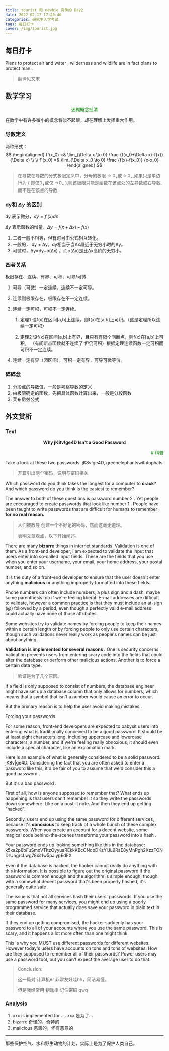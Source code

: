 ```yaml
---
title: tourist 和 newbie 竞争的 Day2
date: 2022-02-17 17:26:40
categories: 研究生入学考试
tags: 每日打卡
cover: /img/tourist.jpg
---
```


## 每日打卡

Plans to protect air and water , wilderness and wildlife are in fact plans to protect man .

> 翻译见文末

## 数学学习

<p align="center"  style="color: green ">迷糊概念扯清</p>

在数学中有许多微小的概念看似不起眼，却在理解上发挥重大作用。

### 导数定义

两种形式：
$$
\begin{aligned}
f'(x_0) =& \lim_{\Delta x \to 0} \frac {f(x_0+\Delta x)-f(x)} {\Delta x} 
\\ \\
f'(x_0) =&  \lim_{\Delta x_0 \to 0} \frac {f(x)-f(x_0)} {x-x_0}
\end{aligned}
$$

> 在导数在导数的分式极限定义中，分母的极限 → $0_+$或→ $0_-$,如果只是单边行为 ( 即仅$0_+$或仅
> →$0_-$ ),则该极限只能是函数在该点处的左导数或右导数,而不是在该点的导数.

### dy和 $\Delta y$ 的区别

dy 表示微分，$dy=f'(x)dx$

$\Delta y$ 表示函数的增量，$Δy=f(x+Δx)-f(x)$



1. 二者一般不相等，但有时可由公式相互转化。
2. 一般的， dy ≠ Δy。dy相当于当Δx趋近于无穷小时的Δy。
3. 可微时，Δy=dy+o(Δx) 。而o(Δx)是比Δx高阶的无穷小。

### 四者关系

极限存在、连续、有界、可积、可导/可微

1. 可导（可微）一定连续，连续不一定可导。

2. 连续则极限存在，极限存在不一定连续。

3. 连续一定可积，可积不一定连续。

   1. 定理1 设f(x)在区间[a,b]上连续，则f(x)在[a,b]上可积。（这是定理所以连续一定可积）

   2. 定理2 设f(x)在区间[a,b]上有界，且只有有限个间断点，则f(x)在[a,b]上可积。 （有间断点函数就不连续了 但仍可积）根据定理连续函数一定可积而可积不一定连续。

4. 连续一定有界（闭区间），可积一定有界，可导可微等价。


### 碎碎念

1. 分段点的导数值，一般是考察导数的定义
2. 由极限确定的函数，先把具体函数计算出来，一般是分段函数
3. 莱布尼兹公式

## 外文赏析

### Text

<center><b>Why jK8v!ge4D Isn't a Good Password</b></center>

<p align="right"  style="color: green "># 科普</p>

Take a look at these two passwords: jK8v!ge4D, greenelephantswithtophats

> 开篇引出两个密码，说明与密码相关

Which password do you think takes the longest for a computer to **crack**? And which password do you think is the easiest to remember?

The answer to both of these questions is password number 2 . Yet people are encouraged to create passwords that look like number 1 . People have been taught to write passwords that are difficult for humans to remember ,  **for no real reason.**

> 人们被教导 创建一个不好记的密码，然而这毫无道理。
>
> 表明文章观点，以下开始阐述。

There are many **bizarre** things in internet standards. Validation is one of them. As a front-end developer, I am expected to validate the input that users enter into so-called input fields. These are the fields that you use when you enter your username, your email, your home address, your postal number, and so on.

It is the duty of a front-end developer to ensure that the user doesn't enter anything **malicious** or anything improperly formatted into these fields.

Phone numbers can often include numbers, a plus sign and a dash, maybe some parenthesis too if we're feeling liberal. E-mail addresses are difficult to validate, however a common practice is that they must include an at-sign (@) followed by a period, even though a perfectly valid e-mail address could actually have none of those attributes.

Some websites try to validate names by forcing people to keep their names within a certain length or by forcing people to only use certain characters, though such validations never really work as people's names can be just about anything.

**Validation is implemented for several reasons .** One is security concerns. Validation prevents users from entering scary code into the fields that could alter the database or perform other malicious actions. Another is to force a certain data type.

> 验证是为了几个原因。

If a field is only supposed to consist of numbers, the database engineer might have set up a database column that only allows for numbers, which means that a symbol that isn't a number would cause an error to occur.

But the primary reason is to help the user avoid making mistakes .

Forcing your passwords

For some reason, front-end developers are expected to babysit users into entering what is traditionally conceived to be a good password. It should be at least eight characters long, including uppercase and lowercase characters, a number, and if we're feeling really obnoxious, it should even include a special character, like an exclamation mark.

Here is an example of what is generally considered to be a solid password: jK8v|ge4D. Considering the fact that you are often asked to enter a password like this, it'd be fair of you to assume that we'd consider this a good password .

But it's a bad password . 

First of all, how is anyone supposed to remember that? What ends up happening is that users can't remember it so they write the passwords down somewhere. Like on a post-it note. And then they end up getting "hacked".

Secondly, users end up using the same password for different services, because it's **obnoxious** to keep track of a whole bunch of these complex passwords. When you create an account for a decent website, some magical code behind-the-scenes transforms your password into a hash . 

Your password ends up looking something like this in the database:
k5ka2p8bFuSmoVTItzOyyuaREkkKBcCNqoDKzYiJL9RaE8yMnPgh2XzzFONDrUhgrcLwg78xs1w5pJiypEdFX

Even if the database is hacked, the hacker cannot really do anything with this information. It is possible to figure out the original password if the password is common enough and the algorithm is simple enough, though with a somewhat decent password that's been properly hashed, it's generally quite safe . 

The issue is that not all services hash their users' passwords. If you use the same password for many services, you might end up using a poorly programmed service that actually does save your password in plain text in their database.

If they end up getting compromised, the hacker suddenly has your password to all of your accounts where you use the same password. This is scary, and it happens a lot more often than one might think.

This is why you MUST use different passwords for different websites. However today's users have accounts on tons and tons of websites. How are they supposed to remember all of their passwords? Power users may use a password tool, but you can't expect the average user to do that.

> Conclusion:
>
> 这一篇对 计算机er 非常友好哇hh，简洁易懂。
>
> 但是我经常用 钥匙串 记住密码 qwq

### Analysis

1. xxx is implemented for ....  xxx 是为了...
2. bizarre 奇怪的，奇特的
3.   malicious 恶毒的，怀有恶意的

---

那些保护空气、水和野生动物的计划，实际上是为了保护人类自己。
